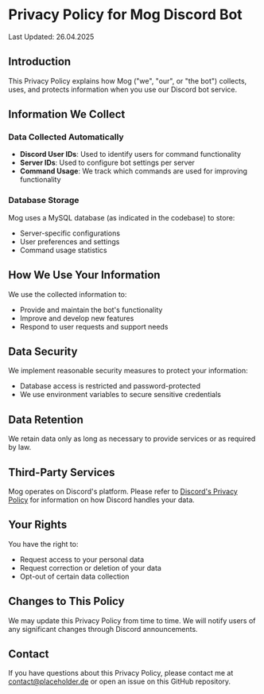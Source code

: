 # Privacy Policy for Mog Discord Bot

Last Updated: 26.04.2025

## Introduction

This Privacy Policy explains how Mog ("we", "our", or "the bot") collects, uses, and protects information when you use our Discord bot service.

## Information We Collect

### Data Collected Automatically
- **Discord User IDs**: Used to identify users for command functionality
- **Server IDs**: Used to configure bot settings per server
- **Command Usage**: We track which commands are used for improving functionality

### Database Storage
Mog uses a MySQL database (as indicated in the codebase) to store:
- Server-specific configurations
- User preferences and settings
- Command usage statistics

## How We Use Your Information

We use the collected information to:
- Provide and maintain the bot's functionality
- Improve and develop new features
- Respond to user requests and support needs

## Data Security

We implement reasonable security measures to protect your information:
- Database access is restricted and password-protected
- We use environment variables to secure sensitive credentials

## Data Retention

We retain data only as long as necessary to provide services or as required by law.

## Third-Party Services

Mog operates on Discord's platform. Please refer to [Discord's Privacy Policy](https://discord.com/privacy) for information on how Discord handles your data.

## Your Rights

You have the right to:
- Request access to your personal data
- Request correction or deletion of your data
- Opt-out of certain data collection

## Changes to This Policy

We may update this Privacy Policy from time to time. We will notify users of any significant changes through Discord announcements.

## Contact

If you have questions about this Privacy Policy, please contact me at [contact@placeholder.de](mailto:contact@placeholder.de) or open an issue on this GitHub repository.
